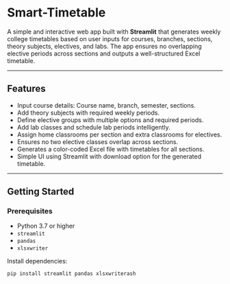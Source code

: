 # Smart-Timetable

A simple and interactive web app built with **Streamlit** that generates weekly college timetables based on user inputs for courses, branches, sections, theory subjects, electives, and labs. The app ensures no overlapping elective periods across sections and outputs a well-structured Excel timetable.

---

## Features

- Input course details: Course name, branch, semester, sections.
- Add theory subjects with required weekly periods.
- Define elective groups with multiple options and required periods.
- Add lab classes and schedule lab periods intelligently.
- Assign home classrooms per section and extra classrooms for electives.
- Ensures no two elective classes overlap across sections.
- Generates a color-coded Excel file with timetables for all sections.
- Simple UI using Streamlit with download option for the generated timetable.

---

## Getting Started

### Prerequisites

- Python 3.7 or higher
- `streamlit`
- `pandas`
- `xlsxwriter`

Install dependencies:

```bash
pip install streamlit pandas xlsxwriterash
